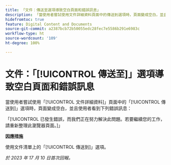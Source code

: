 ```yaml
---
title: 「文件：傳送至選項導致空白頁面和錯誤訊息」
description: 「當使用者嘗試使用文件詳細資料頁面中的傳送到選項時，頁面變成空白，並且使用者看到錯誤訊息。」
hidefromtoc: true
feature: Digital Content and Documents
source-git-commit: a2387bcb72b50055edc28fec7e5586b291e6983c
workflow-type: ht
source-wordcount: '109'
ht-degree: 100%

---
```



# 文件：「[!UICONTROL 傳送至]」選項導致空白頁面和錯誤訊息

當使用者嘗試使用「[!UICONTROL 文件詳細資料]」頁面中的「[!UICONTROL 傳送到]」選項時，頁面變成空白，並且使用者看到下列錯誤訊息：

「[!UICONTROL 已發生錯誤，而我們正在努力解決此問題。若要繼續您的工作，請重新整理此瀏覽器頁面。]」

**因應措施**

使用文件清單上的「[!UICONTROL 傳送到]」選項。

_於 2023 年 17 月 10 日首次回報。_
